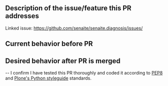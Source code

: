 ## Description of the issue/feature this PR addresses

Linked issue: https://github.com/senaite/senaite.diagnosis/issues/

## Current behavior before PR

## Desired behavior after PR is merged

--
I confirm I have tested this PR thoroughly and coded it according to [PEP8][1]
and [Plone's Python styleguide][2] standards.

[1]: https://www.python.org/dev/peps/pep-0008
[2]: https://docs.plone.org/develop/styleguide/python.html
